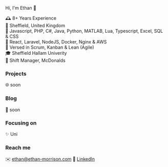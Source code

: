 Hi, I'm Ethan 👋
  
🕰️ 8+ Years Experience   
📍 Sheffield, United Kingdom  
🧠 Javascript, PHP, C#, Java, Python, MATLAB, Lua, Typescript, Excel, SQL & CSS  
💖 React, Laravel, NodeJS, Docker, Nginx & AWS   
🤖 Versed in Scrum, Kanban & Lean (Agile)   
🎓 Sheffield Hallam Univerity   
🏢 Shift Manager, McDonalds

### Projects
🌐 soon

### Blog
🐢 soon

### Focusing on
✨ Uni

### Reach me
✉️ ethan@ethan-morrison.com
📝 [LinkedIn](https://www.linkedin.com/in/ethan-morrison-74b638155/)
